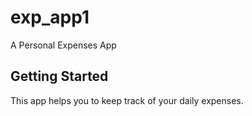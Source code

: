 # exp_app1

A Personal Expenses App

## Getting Started

This app helps you to keep track of your daily expenses.
